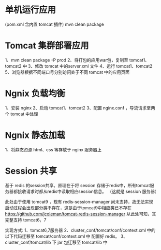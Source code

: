 # 单机运行应用
(pom.xml 含内置 tomcat 插件)
mvn clean package

# Tomcat 集群部署应用
1、mvn clean package -P prod
2、将打包的应用war包，复制至 tomcat1、tomcat2 中
3、修改 tomcat 中的server.xml 文件
4、运行 tomcat1、tomcat2
5、浏览器根据不同端口号分别访问处于不同 tomcat 中的应用页面

# Ngnix 负载均衡
1、安装 nginx 
2、启动 tomcat1、tomcat2
3、配置 nginx.conf ，导流请求至两个 tomcat 中处理

# Ngnix 静态加载
1、将静态资源 html、css 等存放于 nginx 服务器上

# Session 共享
基于 redis 的session共享，原理在于将 session 存储于redis中，所有tomcat服务器都接收请求时都从redis中读取相应session信息。
（这就是 session 服务器）

此处由于使用 tomcat9 ，现有 redis-session-manager 尚未支持，故无法实现
启动过程会出现部分类不存在，这是由于tomcat9中相应类已不存在
https://github.com/jcoleman/tomcat-redis-session-manager
从此处可知，其完整支持 tomcat6，7

实现方式:
1、tomcat6,7服务器
2、cluster_conf/tomcat/conf/context.xml 中的以下代码迁移至 tomcat/conf/context.xml 中
	<Manager className="com.orangefunction.tomcat.redissessions.RedisSessionManager"
         host="localhost" 
         port="6379" 
         database="0" 
		 password="hundsun@1"
		 maxInactiveInterval="60"/>
    配置好 redis。
3、cluster_conf/tomcat/lib 下 jar 包迁移至 tomcat/lib 中

